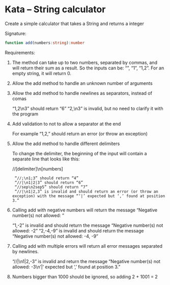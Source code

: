 # Kata – String calculator

Create a simple calculator that takes a String and returns a integer

Signature:

```ts
function add(numbers:string):number
```

Requirements:

1. The method can take up to two numbers, separated by commas, and will return their sum as a result. So the inputs can be: “”, “1”, “1,2”. For an empty string, it will return 0.

1. Allow the add method to handle an unknown number of arguments

1. Allow the add method to handle newlines as separators, instead of comas

    “1,2\n3” should return “6”
    “2,\n3” is invalid, but no need to clarify it with the program

1. Add validation to not to allow a separator at the end

    For example “1,2,” should return an error (or throw an exception)

1. Allow the add method to handle different delimiters

    To change the delimiter, the beginning of the input will contain a separate line that looks like this:

    //[delimiter]\n[numbers]

        “//;\n1;3” should return “4”
        “//|\n1|2|3” should return “6”
        “//sep\n2sep5” should return “7”
        “//|\n1|2,3” is invalid and should return an error (or throw an exception) with the message “‘|’ expected but ‘,’ found at position 3.”

1. Calling add with negative numbers will return the message “Negative number(s) not allowed: <negativeNumbers>”

    “1,-2” is invalid and should return the message “Negative number(s) not allowed: -2”
    “2,-4,-9” is invalid and should return the message “Negative number(s) not allowed: -4, -9”

1. Calling add with multiple errors will return all error messages separated by newlines.

    “//|\n1|2,-3” is invalid and return the message “Negative number(s) not allowed: -3\n’|’ expected but ‘,’ found at position 3.”

1. Numbers bigger than 1000 should be ignored, so adding 2 + 1001 = 2